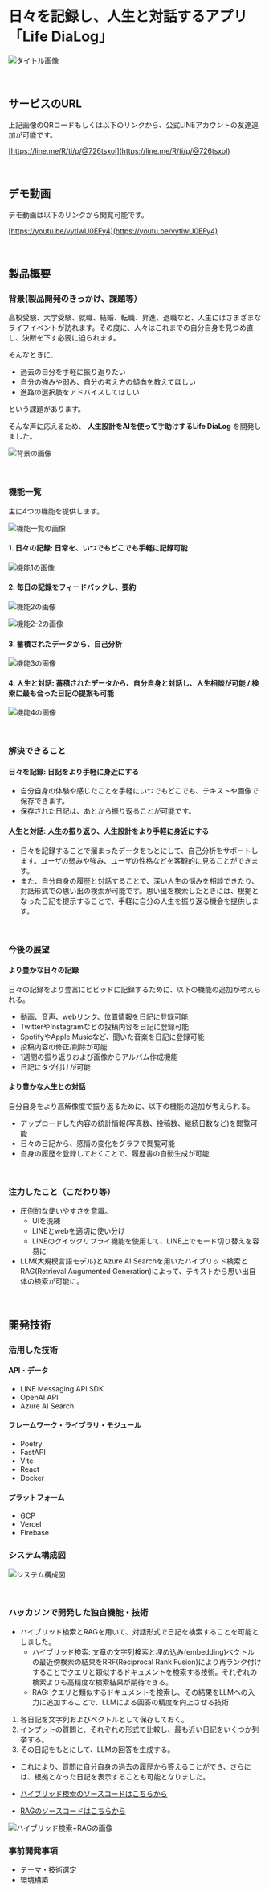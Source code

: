 # 日々を記録し、人生と対話するアプリ 「Life DiaLog」

![タイトル画像](./readme_src/title.jpeg)

<br />

## サービスのURL

上記画像のQRコードもしくは以下のリンクから、公式LINEアカウントの友達追加が可能です。

[https://line.me/R/ti/p/@726tsxol](https://line.me/R/ti/p/@726tsxol)

<br />

## デモ動画

デモ動画は以下のリンクから閲覧可能です。

[https://youtu.be/vytlwU0EFy4](https://youtu.be/vytlwU0EFy4)

<br />

## 製品概要
### 背景(製品開発のきっかけ、課題等）
高校受験、大学受験、就職、結婚、転職、昇進、退職など、人生にはさまざまなライフイベントが訪れます。その度に、人々はこれまでの自分自身を見つめ直し、決断を下す必要に迫られます。

そんなときに、

- 過去の自分を手軽に振り返りたい
- 自分の強みや弱み、自分の考え方の傾向を教えてほしい
- 進路の選択肢をアドバイスしてほしい

という課題があります。


そんな声に応えるため、 **人生設計をAIを使って手助けするLife DiaLog** を開発しました。

![背景の画像](./readme_src/background.jpg)

<br />

### 機能一覧
主に4つの機能を提供します。

![機能一覧の画像](./readme_src/function.jpg)

#### 1. 日々の記録: 日常を、いつでもどこでも手軽に記録可能

![機能1の画像](./readme_src/function1.jpg)

#### 2. 毎日の記録をフィードバックし、要約

![機能2の画像](./readme_src/function2.jpg)

![機能2-2の画像](./readme_src/function2_2.jpg)

#### 3. 蓄積されたデータから、自己分析

![機能3の画像](./readme_src/function3.jpg)

#### 4. 人生と対話: 蓄積されたデータから、自分自身と対話し、人生相談が可能 / 検索に最も合った日記の提案も可能

![機能4の画像](./readme_src/function4.jpg)


<br />

### 解決できること
#### 日々を記録: 日記をより手軽に身近にする
- 自分自身の体験や感じたことを手軽にいつでもどこでも、テキストや画像で保存できます。
- 保存された日記は、あとから振り返ることが可能です。


#### 人生と対話: 人生の振り返り、人生設計をより手軽に身近にする
- 日々を記録することで溜まったデータをもとにして、自己分析をサポートします。ユーザの弱みや強み、ユーザの性格などを客観的に見ることができます。
- また、自分自身の履歴と対話することで、深い人生の悩みを相談できたり、対話形式での思い出の検索が可能です。思い出を検索したときには、根拠となった日記を提示することで、手軽に自分の人生を振り返る機会を提供します。

<br />

### 今後の展望

#### より豊かな日々の記録
日々の記録をより豊富にビビッドに記録するために、以下の機能の追加が考えられる。

- 動画、音声、webリンク、位置情報を日記に登録可能
- TwitterやInstagramなどの投稿内容を日記に登録可能
- SpotifyやApple Musicなど、聞いた音楽を日記に登録可能
- 投稿内容の修正/削除が可能
- 1週間の振り返りおよび画像からアルバム作成機能
- 日記にタグ付けが可能

#### より豊かな人生との対話
自分自身をより高解像度で振り返るために、以下の機能の追加が考えられる。

- アップロードした内容の統計情報(写真数、投稿数、継続日数など)を閲覧可能
- 日々の日記から、感情の変化をグラフで閲覧可能
- 自身の履歴を登録しておくことで、履歴書の自動生成が可能

<br />

### 注力したこと（こだわり等）
- 圧倒的な使いやすさを意識。
    - UIを洗練
    - LINEとwebを適切に使い分け
    - LINEのクイックリプライ機能を使用して、LINE上でモード切り替えを容易に
- LLM(大規模言語モデル)とAzure AI Searchを用いたハイブリッド検索とRAG(Retrieval Augumented Generation)によって、テキストから思い出自体の検索が可能に。

<br />

## 開発技術
### 活用した技術
#### API・データ
* LINE Messaging API SDK
* OpenAI API
* Azure AI Search

#### フレームワーク・ライブラリ・モジュール
* Poetry
* FastAPI
* Vite
* React
* Docker

#### プラットフォーム
* GCP
* Vercel
* Firebase

### システム構成図
![システム構成図](./readme_src/system_configuration_diagram.png)

<br />

### ハッカソンで開発した独自機能・技術
- ハイブリッド検索とRAGを用いて、対話形式で日記を検索することを可能としました。
    - ハイブリッド検索: 文章の文字列検索と埋め込み(embedding)ベクトルの最近傍検索の結果をRRF(Reciprocal Rank Fusion)により再ランク付けすることでクエリと類似するドキュメントを検索する技術。それぞれの検索よりも高精度な検索結果が期待できる。
    - RAG: クエリと類似するドキュメントを検索し、その結果をLLMへの入力に追加することで、LLMによる回答の精度を向上させる技術

1. 各日記を文字列およびベクトルとして保存しておく。
2. インプットの質問と、それぞれの形式で比較し、最も近い日記をいくつか列挙する。
3. その日記をもとにして、LLMの回答を生成する。


- これにより、質問に自分自身の過去の履歴から答えることができ、さらには、根拠となった日記を表示することも可能となりました。


- [ハイブリッド検索のソースコードはこちらから](https://github.com/jphacks/tk_2411/blob/main/backend/app/alg/ai_search_support.py)

- [RAGのソースコードはこちらから](https://github.com/jphacks/tk_2411/blob/main/backend/app/alg/rag.py)

![ハイブリッド検索+RAGの画像](./readme_src/ai_search.jpg)


### 事前開発事項
- テーマ・技術選定
- 環境構築


